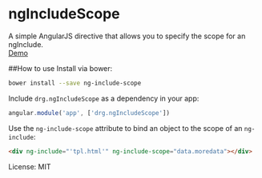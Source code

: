 ngIncludeScope
================

A simple AngularJS directive that allows you to specify the scope for an ngInclude.  
[Demo](http://plnkr.co/edit/eLHiDcfxs7d32uIlKMOl)

##How to use
Install via bower: 
```bash
bower install --save ng-include-scope
```
Include `drg.ngIncludeScope` as a dependency in your app: 
```javascript
angular.module('app', ['drg.ngIncludeScope'])
```
Use the `ng-include-scope` attribute to bind an object to the scope of an `ng-include`:
```html
<div ng-include="'tpl.html'" ng-include-scope="data.moredata"></div>
```

License: MIT
